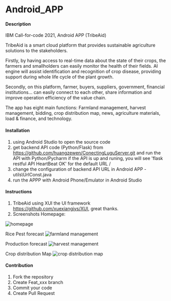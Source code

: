 # Android_APP

#### Description
IBM Call-for-code 2021, Android APP (TribeAid)

TribeAid is a smart cloud platform that provides sustainable agriculture solutions to the stakeholders.

Firstly, by having access to real-time data about the state of their crops, the farmers and smallholders can easily monitor the health of their fields.  AI engine will assist identification and recognition of crop disease, providing support during whole life cycle of the plant growth.

Secondly, on this platform, farmer, buyers, suppliers, government, financial institutions… can easily connect to each other, share information and improve operation efficiency of the value chain.

The app has eight main functions:
Farmland management, harvest management, bidding, crop distribution map, news, agriculture materials, load & finance, and technology.

#### Installation

1.  using Android Studio to open the source code
2.  get backend API code (Python/Flask) from https://github.com/huangzewen/ConectingLuguServer.git and run the API with Python/Pycharm
    if the API is up and runing, you will see 'flask restful API HeartBeat OK' for the default URL /
4.  change the configuration of backend API URL in Android APP - utils\UrlConst.java 
5.  run the APPP with Android Phone/Emulator in Android Studio 

#### Instructions

1.  TribeAid using XUI the UI framework https://github.com/xuexiangjys/XUI, great thanks.
2.  Screenshots
    Homepage:

  ![homepage](https://user-images.githubusercontent.com/72598847/127331211-aa5043cd-5a8f-419c-bce5-ccda2b15ea42.jpg)
  
  Rice Pest forecast
  ![farmland management](https://user-images.githubusercontent.com/72598847/127331561-27928cd4-dc47-43dc-a6a7-fd151af233e3.jpg)

  Production forecast
  ![harvest management](https://user-images.githubusercontent.com/72598847/127331638-4740caef-52c5-45c7-a34a-94bab5219aa6.jpg)

  Crop distribution Map
   ![crop distribution map](https://user-images.githubusercontent.com/72598847/127331736-3d84bf3a-c1d8-423d-be12-3b2a2592f781.jpg)


#### Contribution

1.  Fork the repository
2.  Create Feat_xxx branch
3.  Commit your code
4.  Create Pull Request


